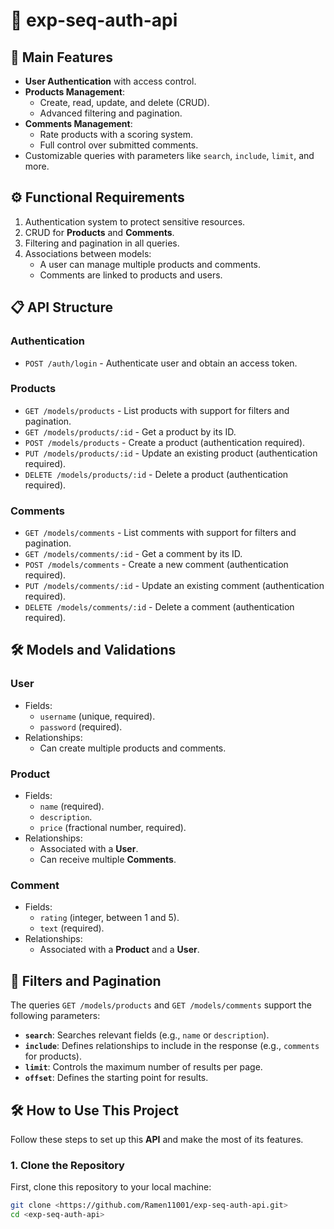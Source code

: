 # 🚀 **exp-seq-auth-api**

## 🌟 **Main Features**

- **User Authentication** with access control.
- **Products Management**:
  - Create, read, update, and delete (CRUD).
  - Advanced filtering and pagination.
- **Comments Management**:
  - Rate products with a scoring system.
  - Full control over submitted comments.
- Customizable queries with parameters like `search`, `include`, `limit`, and more.

## ⚙️ **Functional Requirements**

1. Authentication system to protect sensitive resources.
2. CRUD for **Products** and **Comments**.
3. Filtering and pagination in all queries.
4. Associations between models:
   - A user can manage multiple products and comments.
   - Comments are linked to products and users.

## 📋 **API Structure**

### **Authentication**
- `POST /auth/login` - Authenticate user and obtain an access token.

### **Products**
- `GET /models/products` - List products with support for filters and pagination.  
- `GET /models/products/:id` - Get a product by its ID.  
- `POST /models/products` - Create a product (authentication required).  
- `PUT /models/products/:id` - Update an existing product (authentication required).  
- `DELETE /models/products/:id` - Delete a product (authentication required).  

### **Comments**
- `GET /models/comments` - List comments with support for filters and pagination.  
- `GET /models/comments/:id` - Get a comment by its ID.  
- `POST /models/comments` - Create a new comment (authentication required).  
- `PUT /models/comments/:id` - Update an existing comment (authentication required).  
- `DELETE /models/comments/:id` - Delete a comment (authentication required).  


## 🛠️ **Models and Validations**

### **User**
- Fields:
  - `username` (unique, required).  
  - `password` (required).  
- Relationships:
  - Can create multiple products and comments.

### **Product**
- Fields:
  - `name` (required).  
  - `description`.  
  - `price` (fractional number, required).  
- Relationships:
  - Associated with a **User**.
  - Can receive multiple **Comments**.

### **Comment**
- Fields:
  - `rating` (integer, between 1 and 5).  
  - `text` (required).  
- Relationships:
  - Associated with a **Product** and a **User**.


## 🔎 **Filters and Pagination**

The queries `GET /models/products` and `GET /models/comments` support the following parameters:

- **`search`**: Searches relevant fields (e.g., `name` or `description`).  
- **`include`**: Defines relationships to include in the response (e.g., `comments` for products).  
- **`limit`**: Controls the maximum number of results per page.  
- **`offset`**: Defines the starting point for results.


## 🛠️ **How to Use This Project**

Follow these steps to set up this **API** and make the most of its features.

### **1. Clone the Repository**
First, clone this repository to your local machine:
```bash
git clone <https://github.com/Ramen11001/exp-seq-auth-api.git>
cd <exp-seq-auth-api>
```
